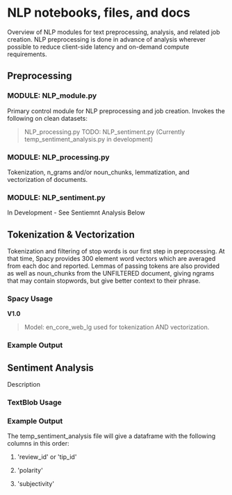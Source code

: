 # NLP notebooks, files, and docs

Overview of NLP modules for text preprocessing, analysis, and related job creation.  NLP preprocessing is done in advance of analysis wherever possible to reduce client-side latency and on-demand compute requirements.

## Preprocessing

### MODULE: NLP_module.py

Primary control module for NLP preprocessing and job creation.  Invokes the following on clean datasets:

> NLP_processing.py
> TODO: NLP_sentiment.py (Currently temp_sentiment_analysis.py in development)

### MODULE: NLP_processing.py

Tokenization, n_grams and/or noun_chunks, lemmatization, and vectorization of documents.

### MODULE: NLP_sentiment.py

In Development - See Sentiemnt Analysis Below

## Tokenization & Vectorization

Tokenization and filtering of stop words is our first step in preprocessing.  At that time, Spacy provides 300 element word vectors which are averaged from each doc and reported.  Lemmas of passing tokens are also provided as well as noun_chunks from the UNFILTERED document, giving ngrams that may contain stopwords, but give better context to their phrase.

### Spacy Usage

**V1.0**

> Model: en_core_web_lg used for tokenization AND vectorization.

### Example Output

## Sentiment Analysis

Description

### TextBlob Usage

### Example Output

The temp_sentiment_analysis file will give a dataframe with the following columns in this order:

1. 'review_id' or 'tip_id'

2. 'polarity'

3. 'subjectivity'
